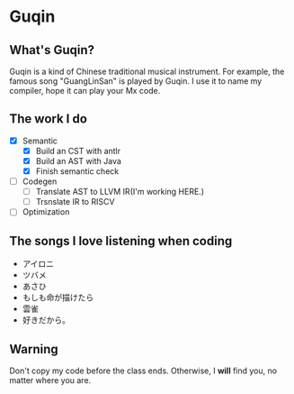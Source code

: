 # Guqin

## What's Guqin?

Guqin is a kind of Chinese traditional musical instrument. For example, the famous song "GuangLinSan" is played by Guqin. I use it to name my compiler, hope it can play your Mx code.

## The work I do

- [x] Semantic
  - [x] Build an CST with antlr
  - [x] Build an AST with Java
  - [x] Finish semantic check
- [ ] Codegen
  - [ ] Translate AST to LLVM IR(I'm working HERE.)
  - [ ] Trsnslate IR to RISCV
- [ ] Optimization

## The songs I love listening when coding

- アイロニ
- ツバメ
- あさひ
- もしも命が描けたら
- 雲雀
- 好きだから。

## Warning

Don't copy my code before the class ends. Otherwise, I **will** find you, no matter where you are.

